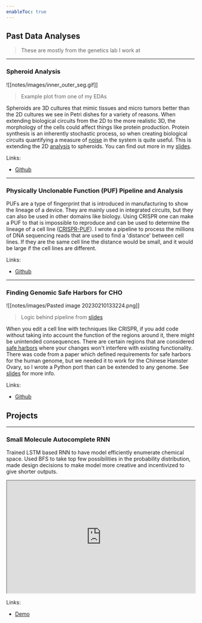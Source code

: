 ```yaml
---
enableToc: true
---
```


## Past Data Analyses
> These are mostly from the genetics lab I work at

---
### Spheroid Analysis
![[notes/images/inner_outer_seg.gif]]
> Example plot from one of my EDAs

Spheroids are 3D cultures that mimic tissues and micro tumors better than the 2D cultures we see in Petri dishes for a variety of reasons. When extending biological circuits from the 2D to the more realistic 3D, the morphology of the cells could affect things like protein production. Protein synthesis is an inherently stochastic process, so when creating biological circuits quantifying a measure of [noise](https://en.wikipedia.org/wiki/Cellular_noise) in the system is quite useful. This is extending the 2D [analysis](https://academic.oup.com/nar/article/48/16/9406/5893975?login=false)  to spheroids. You can find out more in my [slides](https://github.com/degtrdg/spheroid-analysis/tree/main/presentations).

Links:
- [Github](https://github.com/degtrdg/spheroid-analysis/) 
---
### Physically Unclonable Function (PUF) Pipeline and Analysis

PUFs are a type of fingerprint that is introduced in manufacturing to show the lineage of a device. They are mainly used in integrated circuits, but they can also be used in other domains like biology. Using CRISPR one can make a PUF to that is impossible to reproduce and can be used to determine the lineage of a cell line ([CRISPR-PUF](https://pubmed.ncbi.nlm.nih.gov/35507652/)). I wrote a pipeline to process the millions of DNA sequencing reads that are used to find a 'distance' between cell lines. If they are the same cell line the distance would be small, and it would be large if the cell lines are different.

Links:
- [Github](https://github.com/degtrdg/puf_analysis) 

---
### Finding Genomic Safe Harbors for CHO

![[notes/images/Pasted image 20230210133224.png]]
> Logic behind pipeline from [slides](https://github.com/degtrdg/genomic-safe-harbors-CHO/tree/main/presentation)

When you edit a cell line with techniques like CRISPR, if you add code without taking into account the function of the regions around it, there might be unintended consequences. There are certain regions that are considered [safe harbors](https://www.sciencedirect.com/science/article/pii/S2667237521002319) where your changes won't interfere with existing functionality. There was code from a paper which defined requirements for safe harbors for the human genome, but we needed it to work for the Chinese Hamster Ovary, so I wrote a Python port than can be extended to any genome. See [slides](https://github.com/degtrdg/genomic-safe-harbors-CHO/tree/main/presentation) for more info.

Links:
- [Github](https://github.com/degtrdg/genomic-safe-harbors-CHO) 

## Projects
---
### Small Molecule Autocomplete RNN
Trained LSTM based RNN to have model efficiently enumerate chemical space. Used BFS to take top few possibilities in the probability distribution, made design decisions to make model more creative and incentivized to give shorter outputs.
<iframe src="https://www.youtube.com/embed/eeZ6qKVMesk?rel=0&modestbranding=1&"
   width="100%"
   height="300em"
   allowfullscreen="allowfullscreen"
>
</iframe>

Links:
- [Demo](https://degtrdg.github.io/chem_autocomplete) 
